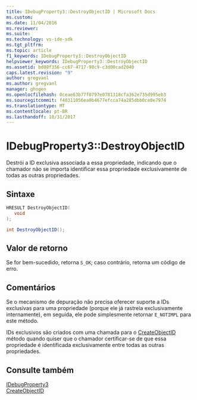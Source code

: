 ```yaml
---
title: IDebugProperty3::DestroyObjectID | Microsoft Docs
ms.custom: 
ms.date: 11/04/2016
ms.reviewer: 
ms.suite: 
ms.technology: vs-ide-sdk
ms.tgt_pltfrm: 
ms.topic: article
f1_keywords: IDebugProperty3::DestroyObjectID
helpviewer_keywords: IDebugProperty3::DestroyObjectID
ms.assetid: bd08f356-cc67-4717-98c9-c3d00cad2040
caps.latest.revision: "9"
author: gregvanl
ms.author: gregvanl
manager: ghogen
ms.openlocfilehash: 0ceae63b77f0797e0781318cfa362e735d995eb3
ms.sourcegitcommit: f40311056ea0b4677efcca74a285dbb0ce0e7974
ms.translationtype: MT
ms.contentlocale: pt-BR
ms.lasthandoff: 10/31/2017
---
```

# <a name="idebugproperty3destroyobjectid"></a>IDebugProperty3::DestroyObjectID
Destrói a ID exclusiva associada a essa propriedade, indicando que o chamador não se importa identificar essa propriedade exclusivamente de todas as outras propriedades.  
  
## <a name="syntax"></a>Sintaxe  
  
```cpp  
HRESULT DestroyObjectID(  
   void  
);  
```  
  
```csharp  
int DestroyObjectID();  
```  
  
## <a name="return-value"></a>Valor de retorno  
 Se for bem-sucedido, retorna `S_OK`; caso contrário, retorna um código de erro.  
  
## <a name="remarks"></a>Comentários  
 Se o mecanismo de depuração não precisa oferecer suporte a IDs exclusivas para uma propriedade (porque ele já rastreia exclusivamente internamente), em seguida, ele pode simplesmente retornar `E_NOTIMPL` para este método.  
  
 IDs exclusivos são criados com uma chamada para o [CreateObjectID](../../../extensibility/debugger/reference/idebugproperty3-createobjectid.md) método quando quiser que o chamador certificar-se de que essa propriedade é identificada exclusivamente entre todas as outras propriedades.  
  
## <a name="see-also"></a>Consulte também  
 [IDebugProperty3](../../../extensibility/debugger/reference/idebugproperty3.md)   
 [CreateObjectID](../../../extensibility/debugger/reference/idebugproperty3-createobjectid.md)
